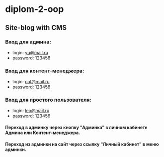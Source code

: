 # diplom-2-oop
## Site-blog with CMS

### Вход для админа:
* login: yu@mail.ru
* password: 123456

### Вход для контент-менеджера:
* login: nat@mail.ru
* password: 123456

### Вход для простого пользователя:
* login: leo@mail.ru
* password: 123456

#### Переход в админку через кнопку "Админка" в личном кабинете Админа или Контент-менеджера.
#### Переход из админки на сайт через ссылку "Личный кабинет" в меню админки.
